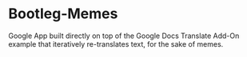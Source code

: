 # Bootleg-Memes
Google App built directly on top of the Google Docs Translate Add-On example that iteratively re-translates text, for the sake of memes.
